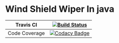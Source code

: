 # Wind Shield Wiper In java


 Travis CI   | [![Build Status](https://travis-ci.org/rutujar/wsw_java.svg?branch=master)](https://travis-ci.org/rutujar/wsw_java)
------------ | -------------
Code Coverage| [![Codacy Badge](https://api.codacy.com/project/badge/Grade/787f95bef04843af9d23bf24ebd0f9f3)](https://www.codacy.com/app/rutujar/wsw_java?utm_source=github.com&amp;utm_medium=referral&amp;utm_content=rutujar/wsw_java&amp;utm_campaign=Badge_Grade)

